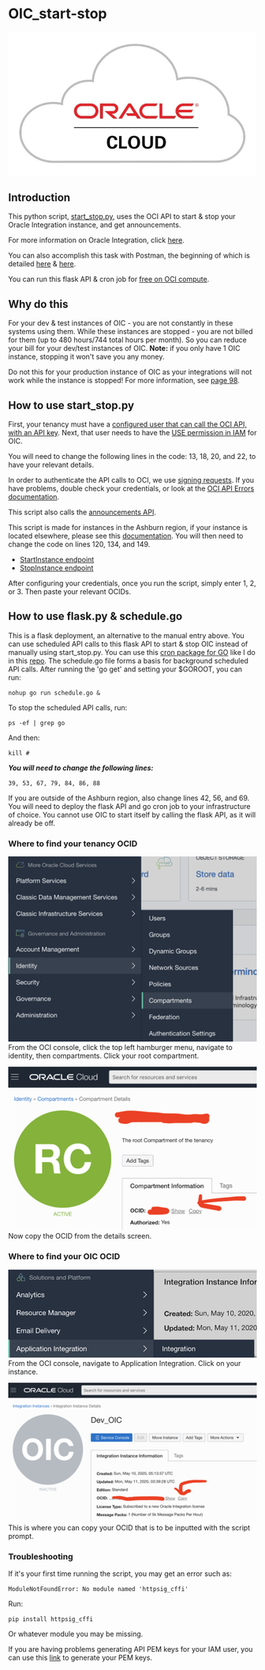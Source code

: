 # OIC_start-stop

<p align="center">
  <img src="https://github.com/GaryHostt/OIC_start-stop/blob/master/2.jpg?raw=true" alt="OIC"/>
</p>

## Introduction

This python script, [start_stop.py](https://github.com/GaryHostt/OIC_start-stop/blob/master/start_stop.py), uses the OCI API to start & stop your Oracle Integration instance, and get announcements.

For more information on Oracle Integration, click [here](https://garyhostt.github.io/Oracle_Integration/).

You can also accomplish this task with Postman, the beginning of which is detailed [here](https://redthunder.blog/2019/07/10/calling-oci-apis-from-postman/) & [here](https://www.ateam-oracle.com/invoking-oci-rest-apis-using-postman).

You can run this flask API & cron job for [free on OCI compute](https://www.oracle.com/cloud/free/).

## Why do this

For your dev & test instances of OIC - you are not constantly in these systems using them. While these instances are stopped - you are not billed for them (up to 480 hours/744 total hours per month). So you can reduce your bill for your dev/test instances of OIC. **Note:** if you only have 1 OIC instance, stopping it won't save you any money.

Do not this for your production instance of OIC as your integrations will not work while the instance is stopped! For more information, see [page 98](http://www.oracle.com/us/corporate/contracts/paas-iaas-universal-credits-3940775.pdf).

## How to use start_stop.py

First, your tenancy must have a [configured user that can call the OCI API, with an API key](https://docs.cloud.oracle.com/en-us/iaas/Content/API/Concepts/apisigningkey.htm). Next, that user needs to have the [USE permission in IAM](https://docs.oracle.com/en/cloud/paas/integration-cloud/oracle-integration-oci/iam-policy-permissions.html) for OIC.

You will need to change the following lines in the code: 13, 18, 20, and 22, to have your relevant details.

In order to authenticate the API calls to OCI, we use [signing requests](https://docs.cloud.oracle.com/en-us/iaas/Content/API/Concepts/signingrequests.htm). If you have problems, double check your credentials, or look at the [OCI API Errors documentation](https://docs.cloud.oracle.com/en-us/iaas/Content/API/References/apierrors.htm).

This script also calls the [announcements API](https://docs.cloud.oracle.com/en-us/iaas/api/#/en/announcements/0.0.1/).

This script is made for instances in the Ashburn region, if your instance is located elsewhere, please see this [documentation](https://docs.cloud.oracle.com/en-us/iaas/api/#/en/integration/20190131/). You will then need to change the code on lines 120, 134, and 149.
- [StartInstance endpoint](https://docs.cloud.oracle.com/en-us/iaas/api/#/en/integration/20190131/IntegrationInstance/StartIntegrationInstance)
- [StopInstance endpoint](https://docs.cloud.oracle.com/en-us/iaas/api/#/en/integration/20190131/IntegrationInstance/StopIntegrationInstance)

After configuring your credentials, once you run the script, simply enter 1, 2, or 3. Then paste your relevant OCIDs.

## How to use flask.py & schedule.go

This is a flask deployment, an alternative to the manual entry above. You can use scheduled API calls to this flask API to start & stop OIC instead of manually using start_stop.py. You can use this [cron package for GO](https://github.com/jasonlvhit/gocron) like I do in this [repo](https://github.com/GaryHostt/DailyNewsText). The schedule.go file forms a basis for background scheduled API calls. After running the 'go get' and setting your $GOROOT, you can run:
```
nohup go run schedule.go &
```
To stop the scheduled API calls, run:
```
ps -ef | grep go
```
And then:
```
kill #
```
***You will need to change the following lines:***
```
39, 53, 67, 79, 84, 86, 88 
```
If you are outside of the Ashburn region, also change lines 42, 56, and 69. You will need to deploy the flask API and go cron job to your infrastructure of choice. You cannot use OIC to start itself by calling the flask API, as it will already be off. 

### Where to find your tenancy OCID

![](5.png)
From the OCI console, click the top left hamburger menu, navigate to identity, then compartments. Click your root compartment.

![](6.png)
Now copy the OCID from the details screen.

### Where to find your OIC OCID

![](3.png)
From the OCI console, navigate to Application Integration. Click on your instance. 

![](4.png)
This is where you can copy your OCID that is to be inputted with the script prompt. 

### Troubleshooting

If it's your first time running the script, you may get an error such as:
```
ModuleNotFoundError: No module named 'httpsig_cffi'
```
Run:
```
pip install httpsig_cffi
```
Or whatever module you may be missing. 

If you are having problems generating API PEM keys for your IAM user, you can use this [link](https://www.oci-workshop.com/keys/) to generate your PEM keys.


